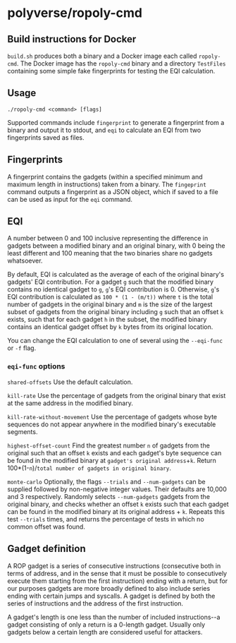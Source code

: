 # polyverse/ropoly-cmd

## Build instructions for Docker

`build.sh` produces both a binary and a Docker image each called `ropoly-cmd`. The Docker image has the `ropoly-cmd`
binary and a directory `TestFiles` containing some simple fake fingerprints for testing the EQI calculation.

## Usage

`./ropoly-cmd <command> [flags]`

Supported commands include `fingerprint` to generate a fingerprint from a binary and output it to stdout, and
`eqi` to calculate an EQI from two fingerprints saved as files.

## Fingerprints

A fingerprint contains the gadgets (within a specified minimum and maximum length in instructions) taken from a binary.
The `fingeprint` command outputs a fingerprint as a JSON object, which if saved to a file can be used as input for the
`eqi` command.

## EQI

A number between 0 and 100 inclusive representing the difference in gadgets between a modified binary and an original binary,
with 0 being the least different and 100 meaning that the two binaries share no gadgets whatsoever.

By default, EQI is calculated as the average of each of the original binary's gadgets' EQI contribution. For a gadget `g`
such that the modified binary contains no identical gadget to `g`, `g`'s EQI contribution is 0. Otherwise, `g`'s EQI
contribution is calculated as `100 * (1 - (m/t))` where `t` is the total number of gadgets in the original binary and
`m` is the size of the largest subset of gadgets from the original binary including `g` such that an offset `k` exists,
such that for each gadget `h` in the subset, the modified binary contains an identical gadget offset by `k` bytes from
its original location.

You can change the EQI calculation to one of several using the `--eqi-func` or `-f` flag.

### `eqi-func` options

`shared-offsets` Use the default calculation.

`kill-rate` Use the percentage of gadgets from the original binary that exist at the same address in the modified binary.

`kill-rate-without-movement` Use the percentage of gadgets whose byte sequences do not appear anywhere in the modified binary's executable segments.

`highest-offset-count` Find the greatest number `n` of gadgets from the original such that an offset `k` exists and each gadget's byte sequence can be found in the modified binary at `gadget's original address`+`k`. Return 100*(1-`n`)/`total number of gadgets in original binary`.

`monte-carlo` Optionally, the flags `--trials` and `--num-gadgets` can be supplied followed by non-negative integer values.
Their defaults are 10,000 and 3 respectively. Randomly selects `--num-gadgets` gadgets from the original binary, and checks
whether an offset `k` exists such that each gadget can be found in the modified binary at its original address + `k`.
Repeats this test `--trials` times, and returns the percentage of tests in which no common offset was found.

## Gadget definition

A ROP gadget is a series of consecutive instructions (consecutive both in terms of address, and in the sense
that it must be possible to consecutively execute them starting from the first instruction) ending with a return,
but for our purposes gadgets are more broadly defined to also include series ending with certain jumps and syscalls.
A gadget is defined by both the series of instructions and the address of the first instruction.

A gadget's length is one less than the number of included instructions--a gadget consisting of only a return is a 0-length gadget.
Usually only gadgets below a certain length are considered useful for attackers.